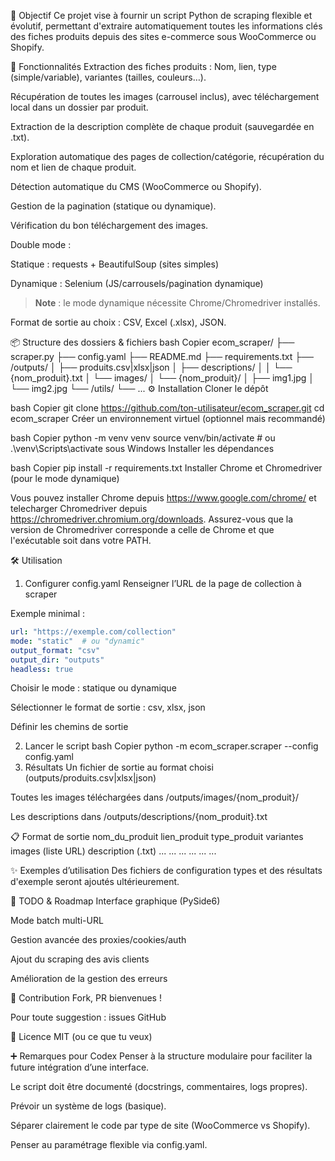 🎯 Objectif
Ce projet vise à fournir un script Python de scraping flexible et évolutif, permettant d'extraire automatiquement toutes les informations clés des fiches produits depuis des sites e-commerce sous WooCommerce ou Shopify.

🚀 Fonctionnalités
Extraction des fiches produits : Nom, lien, type (simple/variable), variantes (tailles, couleurs…).

Récupération de toutes les images (carrousel inclus), avec téléchargement local dans un dossier par produit.

Extraction de la description complète de chaque produit (sauvegardée en .txt).

Exploration automatique des pages de collection/catégorie, récupération du nom et lien de chaque produit.

Détection automatique du CMS (WooCommerce ou Shopify).

Gestion de la pagination (statique ou dynamique).

Vérification du bon téléchargement des images.

Double mode :

Statique : requests + BeautifulSoup (sites simples)

Dynamique : Selenium (JS/carrousels/pagination dynamique)

> **Note** : le mode dynamique nécessite Chrome/Chromedriver installés.

Format de sortie au choix : CSV, Excel (.xlsx), JSON.

📦 Structure des dossiers & fichiers
bash
Copier
ecom_scraper/
├── scraper.py
├── config.yaml
├── README.md
├── requirements.txt
├── /outputs/
│   ├── produits.csv|xlsx|json
│   ├── descriptions/
│   │    └── {nom_produit}.txt
│   └── images/
│        └── {nom_produit}/
│             ├── img1.jpg
│             └── img2.jpg
└── /utils/
     └── ...
⚙️ Installation
Cloner le dépôt

bash
Copier
git clone https://github.com/ton-utilisateur/ecom_scraper.git
cd ecom_scraper
Créer un environnement virtuel (optionnel mais recommandé)

bash
Copier
python -m venv venv
source venv/bin/activate  # ou .\venv\Scripts\activate sous Windows
Installer les dépendances

bash
Copier
pip install -r requirements.txt
Installer Chrome et Chromedriver (pour le mode dynamique)

Vous pouvez installer Chrome depuis <https://www.google.com/chrome/> et telecharger Chromedriver depuis <https://chromedriver.chromium.org/downloads>. Assurez-vous que la version de Chromedriver corresponde a celle de Chrome et que l'exécutable soit dans votre PATH.

🛠️ Utilisation
1. Configurer config.yaml
Renseigner l’URL de la page de collection à scraper

Exemple minimal :

```yaml
url: "https://exemple.com/collection"
mode: "static"  # ou "dynamic"
output_format: "csv"
output_dir: "outputs"
headless: true
```

Choisir le mode : statique ou dynamique

Sélectionner le format de sortie : csv, xlsx, json

Définir les chemins de sortie

2. Lancer le script
bash
Copier
python -m ecom_scraper.scraper --config config.yaml
3. Résultats
Un fichier de sortie au format choisi (outputs/produits.csv|xlsx|json)

Toutes les images téléchargées dans /outputs/images/{nom_produit}/

Les descriptions dans /outputs/descriptions/{nom_produit}.txt

📋 Format de sortie
nom_du_produit	lien_produit	type_produit	variantes	images (liste URL)	description (.txt)
...	...	...	...	...	...

✨ Exemples d’utilisation
Des fichiers de configuration types et des résultats d'exemple seront ajoutés ultérieurement.

🧩 TODO & Roadmap
 Interface graphique (PySide6)

 Mode batch multi-URL

 Gestion avancée des proxies/cookies/auth

 Ajout du scraping des avis clients

 Amélioration de la gestion des erreurs

📝 Contribution
Fork, PR bienvenues !

Pour toute suggestion : issues GitHub

📄 Licence
MIT (ou ce que tu veux)

➕ Remarques pour Codex
Penser à la structure modulaire pour faciliter la future intégration d’une interface.

Le script doit être documenté (docstrings, commentaires, logs propres).

Prévoir un système de logs (basique).

Séparer clairement le code par type de site (WooCommerce vs Shopify).

Penser au paramétrage flexible via config.yaml.
